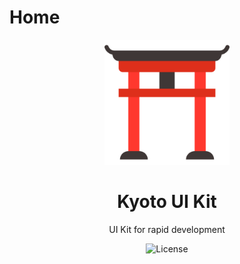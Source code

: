 
# Home

<p align="center">
    <img src="assets/uikit.svg" style="height: 200px" />
</p>

<h1 align="center">Kyoto UI Kit</h1>
<p align="center">
    UI Kit for rapid development
</p>
<p align="center">
    <img src="https://img.shields.io/github/license/kyoto-framework/uikit" alt="License">
</p>